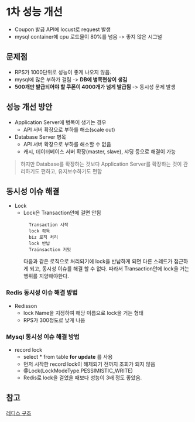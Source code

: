 # 1차 성능 개선
- Coupon 발급 API에 locust로 request 발생
- mysql container에 cpu 로드율이 80%를 넘음 -> 좋지 않은 시그널

## 문제점
- RPS가 1000단위로 성능이 좋게 나오지 않음.
- mysql에 많은 부하가 걸림 -> **DB에 병목현상이 생김**
- **500개만 발급되어야 할 쿠폰이 4000개가 넘게 발급됨** -> 동시성 문제 발생

## 성능 개선 방안
- Application Server에 병목이 생기는 경우
  - API 서버 확장으로 부하를 해소(scale out)
- Database Server 병목
  - API 서버 확장으로 부하를 해소할 수 없음
  - 캐시, 데이터베이스 서버 확장(master, slave), 샤딩 등으로 해결이 가능
> 하지만 Database를 확장하는 것보다 Application Server를 확장하는 것이 관리하기도 편하고, 유지보수하기도 편함

## 동시성 이슈 해결
- Lock
  - Lock은 Transaction안에 걸면 안됨
    ```
      Transaction 시작
      lock 획득
      biz 로직 처리
      lock 반납
      Trainsaction 커밋
    ```
    다음과 같은 로직으로 처리되기에 lock을 반납하게 되면 다른 스레드가 접근하게 되고, 동시성 이슈를 해결 할 수 없다.
    따라서 Transaction안에 lock을 거는 행위를 지양해야한다.
### Redis 동시성 이슈 해결 방법
- Redisson
  - lock Name을 지정하여 해당 이름으로 lock을 거는 형태
  - RPS가 300정도로 낮게 나옴
### Mysql 동시성 이슈 해결 방법
- record lock
  - select * from table **for update** 를 사용
  - 먼저 시작한 record lock이 해제되기 전까지 조회가 되지 않음
  - @Lock(LockModeType.PESSIMISTIC_WRITE)
  - Redis로 lock을 걸었을 때보다 성능이 3배 정도 좋았음.

## 참고
[레디스 구조](REDIS_DATA_STRUCTURE.md)
